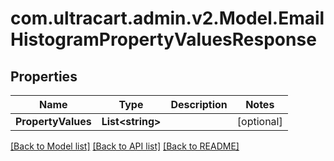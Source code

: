
# com.ultracart.admin.v2.Model.EmailHistogramPropertyValuesResponse

## Properties

Name | Type | Description | Notes
------------ | ------------- | ------------- | -------------
**PropertyValues** | **List&lt;string&gt;** |  | [optional] 

[[Back to Model list]](../README.md#documentation-for-models)
[[Back to API list]](../README.md#documentation-for-api-endpoints)
[[Back to README]](../README.md)

